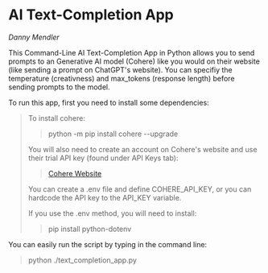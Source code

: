 # AI Text-Completion App

*Danny Mendler*

This Command-Line AI Text-Completion App in Python allows you to send prompts to an Generative AI model (Cohere) like you would on their website (like sending a prompt on ChatGPT's website). You can specifiy the temperature (creativness) and max_tokens (response length) before sending prompts to the model.

To run this app, first you need to install some dependencies:
> To install cohere:
>> python -m pip install cohere --upgrade
>
> You will also need to create an account on Cohere's website and use their trial API key (found under API Keys tab):
> > [Cohere Website](https://cohere.com/)
>
> You can create a .env file and define COHERE_API_KEY, or you can hardcode the API key to the API_KEY variable.
>
> If you use the .env method, you will need to install:
>> pip install python-dotenv

You can easily run the script by typing in the command line:
>  python ./text_completion_app.py 
